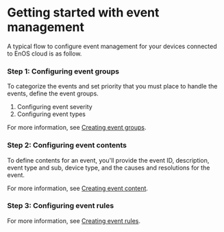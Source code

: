 # Getting started with event management
<!--
The short description should be a single, concise paragraph that contains one or two sentences and no more than 50 words.
Briefly mention what the user's learning goal is and include the following SEO keywords in the title short description: EnOS, ServiceName, tutorial.
-->

A typical flow to configure event management for your devices connected to EnOS cloud is as follow.

### Step 1: Configuring event groups

To categorize the events and set priority that you must place to handle the events, define the event groups.

1. Configuring event severity
2. Configuring event types

For more information, see [Creating event groups](create_event_group).

### Step 2: Configuring event contents

To define contents for an event, you'll provide the event ID, description, event type and sub, device type, and the causes and resolutions for the event.

For more information, see [Creating event content](create_event_content).


### Step 3: Configuring event rules

For more information, see [Creating event rules](create_event_rule).
